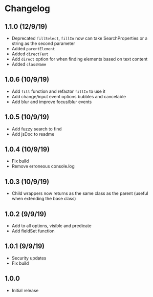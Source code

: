 # Changelog

## 1.1.0 (12/9/19)

- Deprecated `fillSelect`, `fillIn` now can take SearchProperties or a string as the second parameter
- Added `parentElement`
- Added `directText`
- Add `direct` option for when finding elements based on text content
- Added `className`

## 1.0.6 (10/9/19)

- Add `fill` function and refactor `fillIn` to use it
- Add change/input event options bubbles and cancelable
- Add blur and improve focus/blur events

## 1.0.5 (10/9/19)

- Add fuzzy search to find
- Add jsDoc to readme

## 1.0.4 (10/9/19)

- Fix build
- Remove erroneous console.log

## 1.0.3 (10/9/19)

- Child wrappers now returns as the same class as the parent (useful when extending the base class)

## 1.0.2 (9/9/19)

- Add to all options, visible and predicate
- Add fieldSet function

## 1.0.1 (9/9/19)

- Security updates
- Fix build

## 1.0.0

- Initial release


